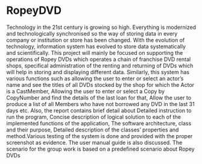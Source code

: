 # RopeyDVD

Technology in the 21st century is growing so high. Everything is modernized and 
technologically synchronised so the way of storing data in every company or institution or 
store has been changed. With the evolution of technology, information system has 
evolved to store data systematically and scientifically. This project will mainly be focused 
on supporting the operations of Ropey DVDs which operates a chain of franchise DVD
rental shops, specifical administration of the renting and returning of DVDs which will help 
in storing and displaying different data. 
Similarly, this system has various functions such as allowing the user to enter or select 
an actor’s name and see the titles of all DVDs stocked by the shop for which the Actor is 
a CastMember, Allowing the user to enter or select a Copy by CopyNumber and find the 
details of the last loan for that, Allow the user to produce a list of all Members who have 
not borrowed any DVD in the last 31 days etc. Also, the report contains brief detail about 
Detailed instruction to run the program, Concise description of logical solution to each of 
the implemented functions of the application, The software architecture, class and their 
purpose, Detailed description of the classes’ properties and method.Various testing of the 
system is done and provided with the proper screenshot as evidence. The user manual 
guide is also discussed. The scenario for the group work is based on a predefined 
scenario about Ropey DVDs
